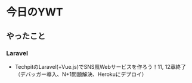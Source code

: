 # 今日のYWT

## やったこと

### Laravel

- TechpitのLaravel(+Vue.js)でSNS風Webサービスを作ろう！11, 12章終了（デバッガー導入、N+1問題解決、Herokuにデプロイ）
